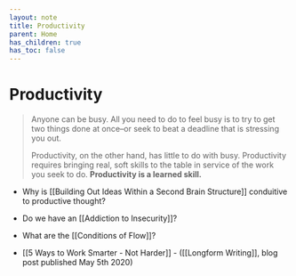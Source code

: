 ```yaml
---
layout: note
title: Productivity
parent: Home
has_children: true
has_toc: false
---
```


# Productivity

> Anyone can be busy. All you need to do to feel busy is to try to get two things done at once–or seek to beat a deadline that is stressing you out.
>
> Productivity, on the other hand, has little to do with busy. Productivity requires bringing real, soft skills to the table in service of the work you seek to do. **Productivity is a learned skill.**

- Why is [[Building Out Ideas Within a Second Brain Structure]] conduitive to productive thought?

- Do we have an [[Addiction to Insecurity]]?

- What are the [[Conditions of Flow]]?

- [[5 Ways to Work Smarter - Not Harder]] - ([[Longform Writing]], blog post published May 5th 2020)
